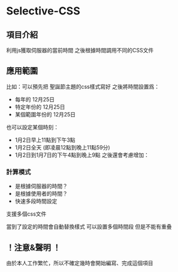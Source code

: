 # Selective-CSS

## 項目介紹
利用js獲取伺服器的當前時間 之後根據時間調用不同的CSS文件

## 應用範圍
比如：可以預先把 聖誕節主題的css樣式寫好 之後將時間設置爲：

+ 每年的 12月25日
+ 特定年份的 12月25日
+ 某個範圍年份的 12月25日

也可以設定某個時刻：

+ 1月2日早上11點到下午3點
+ 1月2日全天 (即凌晨12點到晚上11點59分)
+ 1月2日到1月7日的下午4點到晚上9點
之後還會考慮增加：

### 計算模式

+ 是根據伺服器的時間？
+ 是根據使用者的時間？
+ 快速多段時間設定

支援多個css文件

當到了設定的時間會自動替換樣式 可以設置多個時間段 但是不能有重叠

## ！注意&聲明 ！
由於本人工作繁忙，所以不確定幾時會開始編寫、完成這個項目

